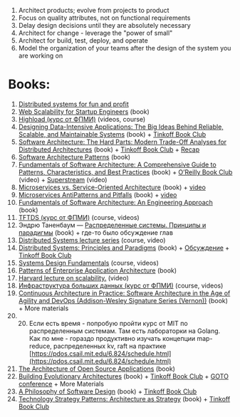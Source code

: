 
1) Architect products; evolve from projects to product
2) Focus on quality attributes, not on functional requirements
3) Delay design decisions until they are absolutely necessary
4) Architect for change - leverage the "power of small"
5) Architect for build, test, deploy, and operate
6) Model the organization of your teams after the design of the system you are working on

# Books:

1. [Distributed systems for fun and profit](https://book.mixu.net/distsys/single-page.html?utm_source=substack&utm_medium=email)
2. [Web Scalability for Startup Engineers](https://twitter.com/_abstractart/status/1642591282403868673?t=3C9l0QpoCb0cJHw0vC85nA&s=35) (book)
3. [Highload (курс от ФПМИ)](https://www.youtube.com/watch?v=7g01DlHlQqI&list=PL4_hYwCyhAvYyx4TIRk6tLG0c8CLGzhE5) (videos, course)
4. [Designing Data-Intensive Applications: The Big Ideas Behind Reliable, Scalable, and Maintainable Systems](https://www.amazon.com/Designing-Data-Intensive-Applications-Reliable-Maintainable/dp/1449373321/) (book) + [Tinkoff Book Club](https://www.youtube.com/playlist?list=PLLrf_044z4JrBw4S8bCgf77kPO8xrxczU)
5. [Software Architecture: The Hard Parts: Modern Trade-Off Analyses for Distributed Architectures](http://libgen.rs/book/index.php?md5=6ABDBA667E209C75F49D97E44BC16B5C) (book) + [Tinkoff Book Club](https://www.youtube.com/playlist?list=PLLrf_044z4Jp1zFQk-487YCK20JPSE3l8) + [Recap](https://apolomodov.medium.com/code-of-architecture-recap-of-software-architecture-the-hard-parts-a2d31be999f3)
6. [Software Architecture Patterns](https://www.oreilly.com/library/view/software-architecture-patterns/9781098134280/) (book)
7. [Fundamentals of Software Architecture: A Comprehensive Guide to Patterns, Characteristics, and Best Practices](http://library.lol/main/1FC05CFFA6DD29E55EC4D4980BFF0BB1) (book) + [O’Reilly Book Club](https://www.oreilly.com/library/view/oreilly-book-club/0636920876540/) (video) + [Superstream](https://www.oreilly.com/library/view/software-architecture-superstream/0636920557999/) (video)
8. [Microservices vs. Service-Oriented Architecture](https://learning.oreilly.com/library/view/microservices-vs-service-oriented/9781491975657/) (book) + [video](https://www.oreilly.com/library/view/service-based-architectures/9781491932636/)
9. [Microservices AntiPatterns and Pitfalls](https://learning.oreilly.com/library/view/microservices-antipatterns-and/9781492042716/) (book) + [video](https://www.oreilly.com/library/view/microservices-antipatterns-and/9781491963937/)
10. [Fundamentals of Software Architecture: An Engineering Approach](http://libgen.rs/book/index.php?md5=31649FBCB4205FCFF176587310474F65) (book)
11. [TFTDS (курс от ФПМИ)](https://www.youtube.com/watch?v=eRmhfw7hqdw&list=PL4_hYwCyhAvZd6B5fN3yAB0zOCjhgpfgg) (course, videos)
12. Эндрю Таненбаум — [Распределенные системы. Принципы и парадигмы](http://libgen.rs/book/index.php?md5=0C79DF856F16453256F892ACC218F66F) (book) + где-то было обсуждение глав
13. [Distributed Systems lecture series](https://www.youtube.com/playlist?list=PLeKd45zvjcDFUEv_ohr_HdUFe97RItdiB) (course, video)
14. [Distributed Systems: Principles and Paradigms](https://www.distributed-systems.net/index.php/books/ds4/) (book) + [Обсуждение](https://apolomodov.medium.com/code-of-architecture-recap-of-distributed-systems-4th-edition-89cc10b282c) + [Tinkoff Book Club](https://www.youtube.com/playlist?list=PLLrf_044z4Jr299tuUm1G8bfJrBF_eEsx)
15. [Systems Design Fundamentals](https://www.algoexpert.io/systems/fundamentals) (course, videos)
16. [Patterns of Enterprise Application Architecture](https://www.amazon.com/Patterns-Enterprise-Application-Architecture-Martin/dp/0321127420) (book)
17. [Harvard lecture on scalability.](https://www.youtube.com/watch?v=-W9F__D3oY4) (video)
18. [Инфраструктура больших данных (курс от ФПМИ)](https://www.youtube.com/watch?v=UoJ6qy1xwG4&list=PL4_hYwCyhAvbI83zAjpg8EO52sBywa2rQ&index=1) (course, videos)
19. [Continuous Architecture in Practice: Software Architecture in the Age of Agility and DevOps (Addison-Wesley Signature Series (Vernon))](http://libgen.rs/book/index.php?md5=CACA2FD49821751D57CCAAE39ACCAD5C) (book) + More materials
20. 20. Если есть время - попробую пройти курс от MIT по распределенным системам. Там есть лабораторки на Golang. Как по мне - гораздо продуктивно изучать концепции map-reduce, распределенных kv, raft на практике [https://pdos.csail.mit.edu/6.824/schedule.html](https://pdos.csail.mit.edu/6.824/schedule.html)
21. [The Architecture of Open Source Applications](https://aosabook.org/en/index.html) (book)
22. [Building Evolutionary Architectures](http://libgen.rs/book/index.php?md5=FE95410D87E1CDE47BEAA790026137DB) (book) + [Tinkoff Book Club](https://www.youtube.com/playlist?list=PLLrf_044z4JqFwcckHOIubViLXBSsmA1A) + [GOTO conference](https://www.youtube.com/watch?v=m2ZlX1je3as) + More Materials
23. [A Philosophy of Software Design](http://libgen.rs/book/index.php?md5=D82934E270545B59B64E843B2930FE57) (book) + [Tinkoff Book Club](https://www.youtube.com/playlist?list=PLLrf_044z4Jp0CZ2o2s-rJDDxZgnNWqJX)
24. [Technology Strategy Patterns: Architecture as Strategy](http://library.lol/main/B8D927E305B792C39BA1DCB769C1A227) (book) + [Tinkoff Book Club](https://www.youtube.com/playlist?list=PLLrf_044z4Jq5PwfgLpzaL-Ymcocir_X3)